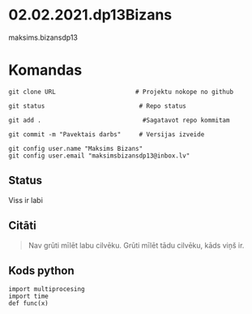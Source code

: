 # 02.02.2021.dp13Bizans
maksims.bizansdp13
    
# Komandas 
```
git clone URL                      # Projektu nokope no github

git status                          # Repo status

git add .                            #Sagatavot repo kommitam

git commit -m "Pavektais darbs"     # Versijas izveide 

git config user.name "Maksims Bizans"
git config user.email "maksimsbizansdp13@inbox.lv"
```


## Status
Viss ir labi

## Citāti
> Nav grūti mīlēt labu cilvēku. Grūti mīlēt tādu cilvēku, kāds viņš ir.

## Kods python
```
import multiprocesing
import time 
def func(x)
```

